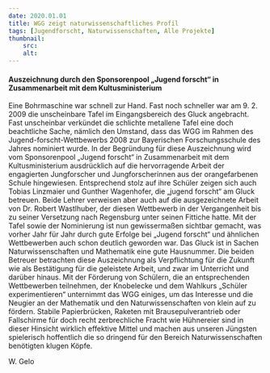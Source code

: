 ```yaml
---
date: 2020.01.01
title: WGG zeigt naturwissenschaftliches Profil
tags: [Jugendforscht, Naturwissenschaften, Alle Projekte]
thumbnail: 
    src: 
    alt: 
---
```

<h4>Auszeichnung durch den Sponsorenpool „Jugend forscht“ in Zusammenarbeit mit dem Kultusministerium</h4>
<p>
    Eine Bohrmaschine war schnell zur Hand. Fast noch schneller war am 9. 2. 2009 die unscheinbare Tafel
    im Eingangsbereich des Gluck angebracht. Fast unscheinbar verkündet die schlichte metallene Tafel eine
    doch beachtliche Sache, nämlich den Umstand, dass das WGG im Rahmen des Jugend-forscht-Wettbewerbs 2008
    zur Bayerischen Forschungsschule des Jahres nominiert wurde. In der Begründung für diese Auszeichnung wird
    vom Sponsorenpool „Jugend forscht“ in Zusammenarbeit mit dem Kultusministerium ausdrücklich auf die hervorragende
    Arbeit der engagierten Jungforscher und Jungforscherinnen aus der orangefarbenen Schule hingewiesen. Entsprechend
    stolz auf ihre Schüler zeigen sich auch Tobias Linzmaier und Gunther Wagenhofer, die „jugend forscht“ am Gluck betreuen.
    Beide Lehrer verweisen aber auch auf die ausgezeichnete Arbeit von Dr. Robert Wastlhuber, der diesen Wettbewerb in der
    Vergangenheit bis zu seiner Versetzung nach Regensburg unter seinen Fittiche hatte. Mit der Tafel sowie der Nominierung
    ist nun gewissermaßen sichtbar gemacht, was vorher Jahr für Jahr durch gute Erfolge bei „Jugend forscht“ und ähnlichen
    Wettbewerben auch schon deutlich geworden war. Das Gluck ist in Sachen Naturwissenschaften und Mathematik eine gute Hausnummer.
    Die beiden Betreuer betrachten diese Auszeichnung als Verpflichtung für die Zukunft wie als Bestätigung für die geleistete Arbeit,
    und zwar im Unterricht und darüber hinaus. Mit der Förderung von Schülern, die an entsprechenden Wettbewerben teilnehmen,
    der Knobelecke und dem Wahlkurs „Schüler experimentieren“ unternimmt das WGG einiges, um das Interesse und die Neugier an
    der Mathematik und den Naturwissenschaften von klein auf zu fördern. Stabile Papierbrücken, Raketen mit Brausepulverantrieb
    oder Fallschirme für doch recht zerbrechliche Fracht wie Hühnereier sind in dieser Hinsicht wirklich effektive Mittel und
    machen aus unseren Jüngsten spielerisch hoffentlich die so dringend für den Bereich Naturwissenschaften benötigten klugen Köpfe.
</p>
<p>W. Gelo</p>